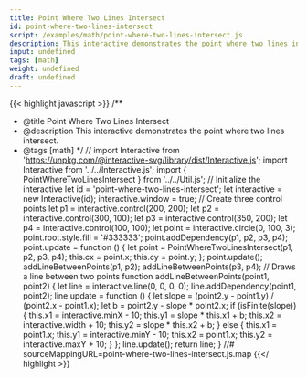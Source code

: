 ```yaml
---
title: Point Where Two Lines Intersect
id: point-where-two-lines-intersect
script: /examples/math/point-where-two-lines-intersect.js
description: This interactive demonstrates the point where two lines intersect.
input: undefined
tags: [math]
weight: undefined
draft: undefined
---
```


{{< highlight javascript >}}
/**
* @title Point Where Two Lines Intersect
* @description This interactive demonstrates the point where two lines intersect.
* @tags [math]
*/
// import Interactive from 'https://unpkg.com/@interactive-svg/library/dist/Interactive.js';
import Interactive from '../../Interactive.js';
import { PointWhereTwoLinesIntersect } from '../../Util.js';
// Initialize the interactive
let id = 'point-where-two-lines-intersect';
let interactive = new Interactive(id);
interactive.window = true;
// Create three control points
let p1 = interactive.control(200, 200);
let p2 = interactive.control(300, 100);
let p3 = interactive.control(350, 200);
let p4 = interactive.control(100, 100);
let point = interactive.circle(0, 100, 3);
point.root.style.fill = '#333333';
point.addDependency(p1, p2, p3, p4);
point.update = function () {
    let point = PointWhereTwoLinesIntersect(p1, p2, p3, p4);
    this.cx = point.x;
    this.cy = point.y;
};
point.update();
addLineBetweenPoints(p1, p2);
addLineBetweenPoints(p3, p4);
// Draws a line between two points
function addLineBetweenPoints(point1, point2) {
    let line = interactive.line(0, 0, 0, 0);
    line.addDependency(point1, point2);
    line.update = function () {
        let slope = (point2.y - point1.y) / (point2.x - point1.x);
        let b = point2.y - slope * point2.x;
        if (isFinite(slope)) {
            this.x1 = interactive.minX - 10;
            this.y1 = slope * this.x1 + b;
            this.x2 = interactive.width + 10;
            this.y2 = slope * this.x2 + b;
        }
        else {
            this.x1 = point1.x;
            this.y1 = interactive.minY - 10;
            this.x2 = point1.x;
            this.y2 = interactive.maxY + 10;
        }
    };
    line.update();
    return line;
}
//# sourceMappingURL=point-where-two-lines-intersect.js.map
{{</ highlight >}}

